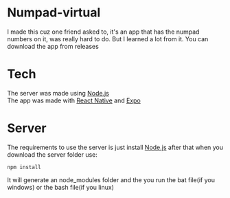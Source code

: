 # Numpad-virtual
I made this cuz one friend asked to, it's an app that has the numpad numbers on it, was really hard to do. But I learned a lot from it. You can download the app from releases
# Tech
The server was made using <a target="_blank" href="https://nodejs.org"> Node.js </a> </br>
The app was made with <a target="_blank" href="https://reactnative.dev">React Native</a> and <a target="_blank" href="https://expo.dev">Expo</a>
# Server
The requirements to use the server is just install <a href="https://nodejs.org">Node.js</a> after that when you download the server folder use:
```
npm install
```
It will generate an node_modules folder and the you run the bat file(if you windows) or the bash file(if you linux)
